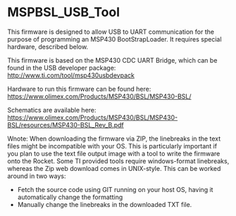 MSPBSL_USB_Tool
===============

This firmware is designed to allow USB to UART communication for the purpose of programming an MSP430 BootStrapLoader.  It requires special hardware, described below.

This firmware is based on the MSP430 CDC UART Bridge, which can be found in the USB developer package: http://www.ti.com/tool/msp430usbdevpack

Hardware to run this firmware can be found here: https://www.olimex.com/Products/MSP430/BSL/MSP430-BSL/

Schematics are available here: https://www.olimex.com/Products/MSP430/BSL/MSP430-BSL/resources/MSP430-BSL_Rev_B.pdf

Wnote: When downloading the firmware via ZIP, the linebreaks in the text files might be incompatible with your OS.  This is particularly important if you plan to use the text file output image with a tool to write the firmware onto the Rocket.  Some TI provided tools require windows-format linebreaks, whereas the Zip web download comes in UNIX-style.  This can be worked around in two ways:

- Fetch the source code using GIT running on your host OS, having it automatically change the formatting
- Manually change the linebreaks in the downloaded TXT  file.
